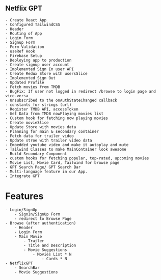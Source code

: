## Netflix GPT 

    - Create React App
    - Configured TailwindCSS
    - Header
    - Routing of App
    - Login Form
    - Signup Form
    - Form Validation
    - useRef Hook
    - Firebase Setup
    - Deploying app to production
    - Create signup user account
    - Implemented Sign In user API
    - Create Redux Store with usersSlice
    - Implemented Sign Out
    - Updated Profile
    - Fetch movies from TMDB
    - BugFix: If user not logged in redirect /browse to login page and vice-versa
    - Unsubscribed to the onAuthStateChanged callback
    - constants for strings (url)
    - Register TMDB API, accessToken
    - Get Data from TMDB nowPlaying movies list
    - Custom hook for fetching now playing movies
    - Create movieSlice
    - Update Store with movies data
    - Planning for main & secondary container
    - Fetch data for trailer video
    - Update stroe with trailer video data
    - Embedded youtube video and make it autoplay and mute
    - Tailwind Classes to make MainContainer look awesome
    - Build Secondary Component
    - custom hooks for fetching popular, top-rated, upcoming movies
    - Movie List, Movie Card, Tailwind for browse page
    - GPT Search Page/ GPT Search Bar
    - Multi-language feature in our App.
    - Integrate GPT

# Features
    - Login/SignUp
        - SignIn/SignUp Form
        - redirect to Browse Page
    - Browse (after authentication)
        - Header
        - Login Form
        - Main Movie
            - Trailer
            - Title and Description
            - Movie Suggestions
                - Movies List * N
                    - Cards * N
    - NetflixGPT
        - SearchBar
        - Movie Suggestions